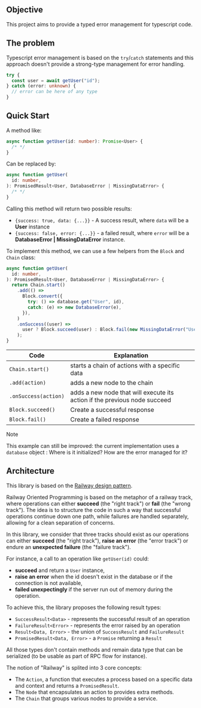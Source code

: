## Objective

This project aims to provide a typed error management for typescript code.

## The problem

Typescript error management is based on the `try`/`catch` statements and this approach doesn't provide a strong-type management for error handling.

```typescript
try {
  const user = await getUser("id");
} catch (error: unknown) {
  // error can be here of any type
}
```

## Quick Start

A method like:

```typescript
async function getUser(id: number): Promise<User> {
  /* */
}
```

Can be replaced by:

```typescript
async function getUser(
  id: number,
): PromisedResult<User, DatabaseError | MissingDataError> {
  /* */
}
```

Calling this method will return two possible results:

- `{success: true, data: {...}}` - A success result, where `data` will be a **User** instance
- `{success: false, error: {...}}` - a failed result, where `error` will be a **DatabaseError | MissingDataError** instance.

To implement this method, we can use a few helpers from the `Block` and `Chain` class:

```typescript
async function getUser(
  id: number,
): PromisedResult<User, DatabaseError | MissingDataError> {
  return Chain.start()
    .add(() =>
      Block.convert({
        try: () => database.get("User", id),
        catch: (e) => new DatabaseError(e),
      }),
    )
    .onSuccess((user) =>
      user ? Block.succeed(user) : Block.fail(new MissingDataError("User", id)),
    );
}
```

| Code                 | Explanation                                                               |
| -------------------- | ------------------------------------------------------------------------- |
| `Chain.start()`      | starts a chain of actions with a specific data                            |
| `.add(action)`       | adds a new node to the chain                                              |
| `.onSuccess(action)` | adds a new node that will execute its action if the previous node succeed |
| `Block.succeed()`    | Create a successful response                                              |
| `Block.fail()`       | Create a failed response                                                  |

> [!NOTE]
> This example can still be improved: the current implementation uses a `database` object : Where is it initialized? How are the error managed for it?

## Architecture

This library is based on the [Railway design pattern](https://blog.logrocket.com/what-is-railway-oriented-programming/).

Railway Oriented Programming is based on the metaphor of a railway track, where operations can either **succeed** (the "right track") or **fail** (the "wrong track"). The idea is to structure the code in such a way that successful operations continue down one path, while failures are handled separately, allowing for a clean separation of concerns.

In this library, we consider that three tracks should exist as our operations can either **succeed** (the "right track"), **raise an error** (the "error track") or endure an **unexpected failure** (the "failure track").

For instance, a call to an operation like `getUser(id)` could:

- **succeed** and return a `User` instance,
- **raise an error** when the id doesn't exist in the database or if the connection is not available,
- **failed unexpectingly** if the server run out of memory during the operation.

To achieve this, the library proposes the following result types:

- `SuccessResult<Data>` - represents the successful result of an operation
- `FailureResult<Error>` - represents the error raised by an operation
- `Result<Data, Error>` - the union of `SuccessResult` and `FailureResult`
- `PromisedResult<Data, Error>` - a `Promise` returning a `Result`

All those types don't contain methods and remain data type that can be serialized (to be usable as part of RPC flow for instance).

The notion of "Railway" is splited into 3 core concepts:

- The `Action`, a function that executes a process based on a specific data and context and returns a `PromisedResult`.
- The `Node` that encapsulates an action to provides extra methods.
- The `Chain` that groups various nodes to provide a service.
